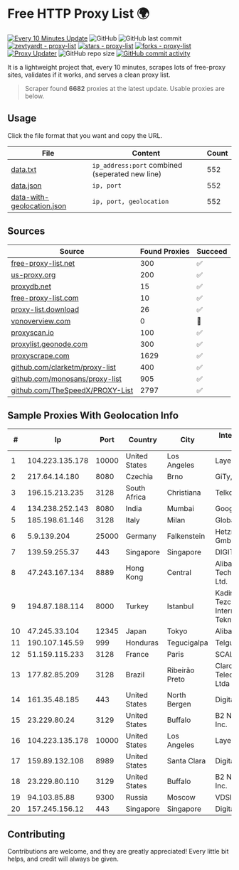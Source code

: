 
# Free HTTP Proxy List 🌍

[![Every 10 Minutes Update](https://github.com/mertguvencli/http-proxy-list/actions/workflows/main.yml/badge.svg?branch=main)](https://github.com/mertguvencli/http-proxy-list/actions/workflows/main.yml)
![GitHub](https://img.shields.io/github/license/mertguvencli/http-proxy-list)
![GitHub last commit](https://img.shields.io/github/last-commit/mertguvencli/http-proxy-list)
[![zevtyardt - proxy-list](https://img.shields.io/static/v1?label=zevtyardt&message=proxy-list&color=blue&logo=github)](https://github.com/zevtyardt/proxy-list "Go to GitHub repo")
[![stars - proxy-list](https://img.shields.io/github/stars/zevtyardt/proxy-list?style=social)](https://github.com/zevtyardt/proxy-list)
[![forks - proxy-list](https://img.shields.io/github/forks/zevtyardt/proxy-list?style=social)](https://github.com/zevtyardt/proxy-list)
[![Proxy Updater](https://github.com/zevtyardt/proxy-list/workflows/Proxy%20Updater/badge.svg)](https://github.com/zevtyardt/proxy-list/actions?query=workflow:"Proxy+Updater")
![GitHub repo size](https://img.shields.io/github/repo-size/zevtyardt/proxy-list)
[![GitHub commit activity](https://img.shields.io/github/commit-activity/m/zevtyardt/proxy-list?logo=commits)](https://github.com/zevtyardt/proxy-list/commits/main)

It is a lightweight project that, every 10 minutes, scrapes lots of free-proxy sites, validates if it works, and serves a clean proxy list.

> Scraper found **6682** proxies at the latest update. Usable proxies are below.

## Usage

Click the file format that you want and copy the URL.

|File|Content|Count|
|----|-------|-----|
|[data.txt](https://raw.githubusercontent.com/mertguvencli/http-proxy-list/main/proxy-list/data.txt)|`ip_address:port` combined (seperated new line)|552|
|[data.json](https://raw.githubusercontent.com/mertguvencli/http-proxy-list/main/proxy-list/data.json)|`ip, port`|552|
|[data-with-geolocation.json](https://raw.githubusercontent.com/mertguvencli/http-proxy-list/main/proxy-list/data-with-geolocation.json)|`ip, port, geolocation`|552|

## Sources

|Source|Found Proxies|Succeed|
|------|-------------|-------|
|[free-proxy-list.net](https://free-proxy-list.net)|300|✅|
|[us-proxy.org](https://www.us-proxy.org)|200|✅|
|[proxydb.net](http://proxydb.net)|15|✅|
|[free-proxy-list.com](https://free-proxy-list.com/?page=&port=&type%5B%5D=http&type%5B%5D=https&up_time=0&search=Search)|10|✅|
|[proxy-list.download](https://www.proxy-list.download/HTTP)|26|✅|
|[vpnoverview.com](https://vpnoverview.com/privacy/anonymous-browsing/free-proxy-servers)|0|🚫|
|[proxyscan.io](https://www.proxyscan.io)|100|✅|
|[proxylist.geonode.com](https://proxylist.geonode.com/api/proxy-list?limit=300&page=1&sort_by=lastChecked&sort_type=desc&protocols=http,https)|300|✅|
|[proxyscrape.com](https://api.proxyscrape.com/v2/?request=displayproxies&protocol=http&timeout=10000&country=all&ssl=all&anonymity=all)|1629|✅|
|[github.com/clarketm/proxy-list](https://raw.githubusercontent.com/clarketm/proxy-list/master/proxy-list-raw.txt)|400|✅|
|[github.com/monosans/proxy-list](https://raw.githubusercontent.com/monosans/proxy-list/main/proxies/http.txt)|905|✅|
|[github.com/TheSpeedX/PROXY-List](https://raw.githubusercontent.com/TheSpeedX/PROXY-List/master/http.txt)|2797|✅|


## Sample Proxies With Geolocation Info

|#|Ip|Port|Country|City|Internet Service Provider|
|-|--|----|-------|----|-------------------------|
|1|104.223.135.178|10000|United States|Los Angeles|LayerHost|
|2|217.64.14.180|8080|Czechia|Brno|GiTy, a.s.|
|3|196.15.213.235|3128|South Africa|Christiana|Telkom SA Ltd.|
|4|134.238.252.143|8080|India|Mumbai|Google LLC|
|5|185.198.61.146|3128|Italy|Milan|Global Router LLC|
|6|5.9.139.204|25000|Germany|Falkenstein|Hetzner Online GmbH|
|7|139.59.255.37|443|Singapore|Singapore|DIGITALOCEAN|
|8|47.243.167.134|8889|Hong Kong|Central|Alibaba (US) Technology Co., Ltd.|
|9|194.87.188.114|8000|Turkey|Istanbul|Kadir Huseyin Tezcan Nosspeed Internet Teknolojileri|
|10|47.245.33.104|12345|Japan|Tokyo|Alibaba.com LLC|
|11|190.107.145.59|999|Honduras|Tegucigalpa|Telgua|
|12|51.159.115.233|3128|France|Paris|SCALEWAY|
|13|177.82.85.209|3128|Brazil|Ribeirão Preto|Claro NXT Telecomunicacoes Ltda|
|14|161.35.48.185|443|United States|North Bergen|DigitalOcean, LLC|
|15|23.229.80.24|3129|United States|Buffalo|B2 Net Solutions Inc.|
|16|104.223.135.178|10000|United States|Los Angeles|LayerHost|
|17|159.89.132.108|8989|United States|Santa Clara|DigitalOcean, LLC|
|18|23.229.80.110|3129|United States|Buffalo|B2 Net Solutions Inc.|
|19|94.103.85.88|9300|Russia|Moscow|VDSINA|
|20|157.245.156.12|443|Singapore|Singapore|DigitalOcean, LLC|



## Contributing

Contributions are welcome, and they are greatly appreciated! Every
little bit helps, and credit will always be given.

